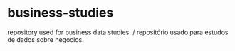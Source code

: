 # business-studies
repository used for business data studies. / repositório usado para estudos de dados sobre negocios. 
